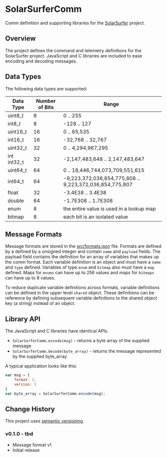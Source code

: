 # SolarSurferComm

Comm definition and supporting libraries for the [SolarSurfer](http://bluerobotics.com/) project.

## Overview

The project defines the command and telemetry definitions for the SolarSurfer project. JavaScript and C libraries are included to ease encoding and decoding messages.

## Data Types

The following data types are supported:

Data Type | Number of Bits | Range
--- | --- | ---
uint8_t | 8 | 0 .. 255
int8_t | 8 | -128 .. 127
uint16_t | 16 | 0 .. 65,535
int16_t | 16 | -32,768 .. 32,767
uint32_t | 32 | 0 .. 4,294,967,295
int int32_t | 32 | -2,147,483,648 .. 2,147,483,647
uint64_t | 64 | 0 .. 18,446,744,073,709,551,615
int64_t | 64 | -9,223,372,036,854,775,808 .. 9,223,372,036,854,775,807
float | 32 | -3.4E38 .. 3.4E38
double | 64 | -1.7E308 .. 1.7E308
enum | 8 | the entire value is used in a lookup map
bitmap | 8 | each bit is an isolated value

## Message Formats

Message formats are stored in the [src/formats.json](src/formats.json) file. Formats are defined by a defined by a unsigned integer and contain `name` and `payload` fields. The payload field contains the definition for an array of variables that makes up the comm format. Each variable definition is an object and must have a `name` and `type` defined. Variables of type `enum` and `bitmap` also must have a `map` defined. Maps for `enums` can have up to 256 values and maps for `bitmaps` can have up to 8 values.

To reduce duplicate variable definitions across formats, variable definitions can be defined in the upper level `shared` object. These definitions can be reference by defining subsequent variable definitions to the shared object key (a string) instead of an object.

## Library API

The JavaScript and C libraries have identical APIs.

* `SolarSurferComm.encode(msg)` - returns a byte array of the supplied message
* `SolarSurferComm.decode(byte_array)` - returns the message represented by the supplied byte_array

A typical application looks like this:

```javascript
var msg = {
    format: 1,
    version: 1
}
var byte_array = SolarSurferComm.encode(msg);
```

## Change History

This project uses [semantic versioning](http://semver.org/).

### v0.1.0 - tbd

* Message format v1
* Initial release
